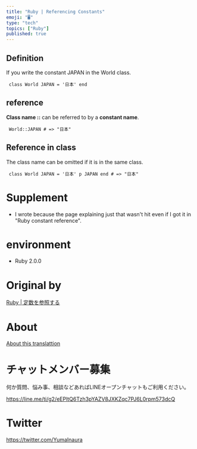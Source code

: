```yaml
---
title: "Ruby | Referencing Constants"
emoji: "🖥"
type: "tech"
topics: ["Ruby"]
published: true
---
```


## Definition 

If you write the constant JAPAN in the World class.

     class World JAPAN = '日本' end 

## reference 

**Class name ::** can be referred to by a **constant name**.

     World::JAPAN # => "日本" 

## Reference in class 

The class name can be omitted if it is in the same class.

     class World JAPAN = '日本' p JAPAN end # => "日本" 

# Supplement 

- I wrote because the page explaining just that wasn't hit even if I got it in "Ruby constant reference". 

# environment 

- Ruby 2.0.0 


# Original by
[Ruby | 定数を参照する](https://qiita.com/Yinaura/items/e0502c345b96174a62a4)

# About

[About this translattion](https://qiita.com/YumaInaura/items/7f6fd1e9310a6816469a)








<!-- Update From Qiita API -->

# チャットメンバー募集


何か質問、悩み事、相談などあればLINEオープンチャットもご利用ください。

https://line.me/ti/g2/eEPltQ6Tzh3pYAZV8JXKZqc7PJ6L0rpm573dcQ





# Twitter


https://twitter.com/YumaInaura


<!-- Update From Qiita API -->


